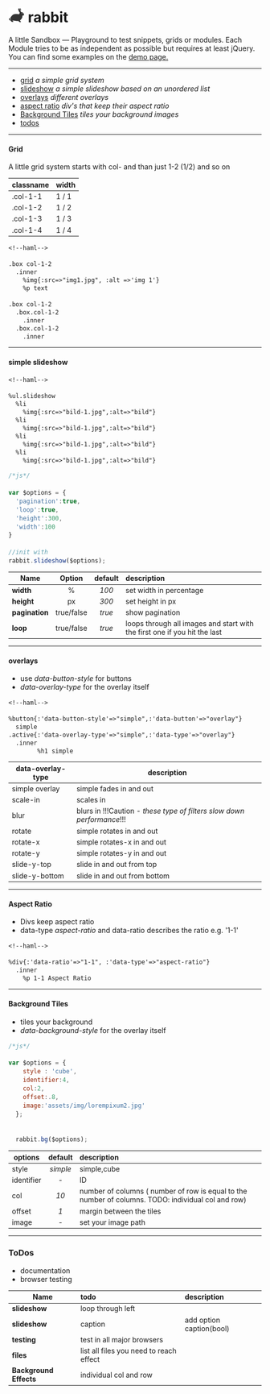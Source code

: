 ![alt text](assets/img/hase-ico.png "rabbit") rabbit
======
A little Sandbox — Playground to test snippets, grids or modules. Each Module tries to be as independent as possible but requires at least jQuery. You can find some examples on the [demo page.](http://rabbit.holy-crab.de/)

---

- [grid](#grid) *a simple grid system*
- [slideshow](#simple-slideshow) *a simple slideshow based on an unordered list*
- [overlays](#overlays) *different overlays*
- [aspect ratio](#aspect-ratio) *div's that keep their aspect ratio*
- [Background Tiles](#background-tiles) *tiles your background images*
- [todos](#todos) 

---
#### Grid

A little grid system starts with col- and than just 1-2 (1/2) and so on

| classname | width |
| --- | --- |
| .col-1-1 | 1 / 1 |
| .col-1-2 | 1 / 2 |
| .col-1-3 | 1 / 3 |
| .col-1-4 | 1 / 4 |

```haml
<!--haml-->

.box col-1-2
  .inner
    %img{:src=>"img1.jpg", :alt =>'img 1'}
    %p text

.box col-1-2
  .box.col-1-2
    .inner
  .box.col-1-2
    .inner
```

---

#### simple slideshow

```haml
<!--haml-->

%ul.slideshow
  %li
    %img{:src=>"bild-1.jpg",:alt=>"bild"}
  %li
    %img{:src=>"bild-1.jpg",:alt=>"bild"}
  %li
    %img{:src=>"bild-1.jpg",:alt=>"bild"}
  %li
    %img{:src=>"bild-1.jpg",:alt=>"bild"}
```

```javascript
/*js*/

var $options = {
  'pagination':true,
  'loop':true,
  'height':300,
  'width':100
}

//init with
rabbit.slideshow($options);
```



| Name          | Option       | default| description |
| ------------- |:------------:| :-----:| :-------|
| **width**     | %            | *100*  | set width in percentage   |
| **height**    | px           | *300*  | set height in px   |
| **pagination**| true/false   | *true* | show pagination  |
| **loop**      | true/false   | *true* | loops through all images and start with the first one if you hit the last  |

---

#### overlays
- use *data-button-style* for buttons
- *data-overlay-type* for the overlay itself

```haml
<!--haml-->

%button{:'data-button-style'=>"simple",:'data-button'=>"overlay"}
  simple
.active{:'data-overlay-type'=>"simple",:'data-type'=>"overlay"}
  .inner
		%h1 simple
```

| data-overlay-type | description |
| --- | --- |
| simple overlay | simple fades in and out |
| scale-in | scales in |
| blur | blurs in !!!Caution - *these type of filters slow down performance*!!! |
| rotate | simple rotates in and out |
| rotate-x | simple rotates-x in and out |
| rotate-y | simple rotates-y in and out |
| slide-y-top | slide in and out from top |
| slide-y-bottom | slide in and out from bottom |


---

#### Aspect Ratio

- Divs keep aspect ratio
- data-type *aspect-ratio* and data-ratio describes the ratio e.g. '1-1'

```haml
<!--haml-->

%div{:'data-ratio'=>"1-1", :'data-type'=>"aspect-ratio"}
  .inner
    %p 1-1 Aspect Ratio
```
---

#### Background Tiles
- tiles your background 
- *data-background-style* for the overlay itself

```js
/*js*/

var $options = {
    style : 'cube',
    identifier:4,
    col:2,
    offset:.8,
    image:'assets/img/lorempixum2.jpg'
  };


  rabbit.bg($options);
```

| options | default | description |
| --- | :---: | :--- |
| style | *simple* | simple,cube |
| identifier | *-* | ID |
| col | *10* | number of columns ( number of row is equal to the number of columns. TODO: individual col and row) |
| offset | *1* | margin between the tiles |
| image | *-* | set your image path |

---

### ToDos
- documentation
- browser testing

| Name        | todo         | description |
| ------------- |:------------| :-------|
| **slideshow** | loop through left |   |
| **slideshow** | caption      | add option caption(bool) |
| **testing** | test in all major browsers      |  |
| **files** | list all files you need to reach effect     |  |
| **Background Effects** | individual col and row     |  |
